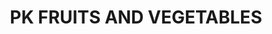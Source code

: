---
title: "PK FRUITS AND VEGETABLES"
url: /kasaragod/pk-fruits-and-vegetables/
shop: greengrocer
---
